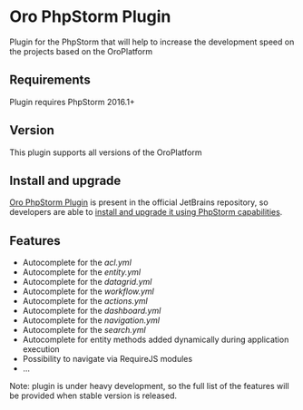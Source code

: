 Oro PhpStorm Plugin
========================
Plugin for the PhpStorm that will help to increase the development speed on the projects based on the OroPlatform

Requirements
-----------------------------
Plugin requires PhpStorm 2016.1+

Version
-----------------------------
This plugin supports all versions of the OroPlatform

Install and upgrade
-----------------------------
[Oro PhpStorm Plugin](https://plugins.jetbrains.com/plugin/8449) is present in the official JetBrains repository, so developers are able to [install and upgrade it using PhpStorm capabilities](https://www.jetbrains.com/help/phpstorm/2016.1/managing-plugins.html).

Features
-----------------------------
- Autocomplete for the *acl.yml*
- Autocomplete for the *entity.yml*
- Autocomplete for the *datagrid.yml*
- Autocomplete for the *workflow.yml*
- Autocomplete for the *actions.yml*
- Autocomplete for the *dashboard.yml*
- Autocomplete for the *navigation.yml*
- Autocomplete for the *search.yml*
- Autocomplete for entity methods added dynamically during application execution
- Possibility to navigate via RequireJS modules
- ...

Note: plugin is under heavy development, so the full list of the features will be provided when stable version is released.


